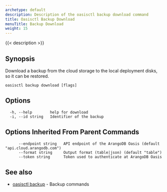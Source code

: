```yaml
---
archetype: default
description: Description of the oasisctl backup download command
title: Oasisctl Backup Download
menuTitle: Backup Download
weight: 15
---
```

{{< description >}}
## Synopsis
Download a backup from the cloud storage to the local deployment disks, so it can be restored.

```
oasisctl backup download [flags]
```

## Options
```
  -h, --help        help for download
  -i, --id string   Identifier of the backup
```

## Options Inherited From Parent Commands
```
      --endpoint string   API endpoint of the ArangoDB Oasis (default "api.cloud.arangodb.com")
      --format string     Output format (table|json) (default "table")
      --token string      Token used to authenticate at ArangoDB Oasis
```

## See also
* [oasisctl backup](_index.md)	 - Backup commands

